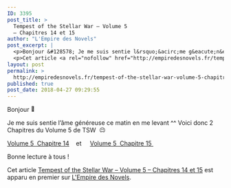 ```yaml
---
ID: 3395
post_title: >
  Tempest of the Stellar War – Volume 5
  – Chapitres 14 et 15
author: "L'Empire des Novels"
post_excerpt: |
  <p>Bonjour &#128578; Je me suis sentie l&rsquo;&acirc;me g&eacute;n&eacute;reuse ce matin en me levant ^^ Voici donc 2 Chapitres du Volume 5 de TSW&nbsp; &#128521; Volume 5&nbsp; Chapitre 14&nbsp; &nbsp; et&nbsp; &nbsp; &nbsp;Volume 5&nbsp; Chapitre 15&nbsp; Bonne lecture &agrave; tous !</p>
  <p>Cet article <a rel="nofollow" href="http://empiredesnovels.fr/tempest-of-the-stellar-war-volume-5-chapitres-14-et-15/">Tempest of the Stellar War &ndash; Volume 5 &ndash; Chapitres 14 et 15</a> est apparu en premier sur <a rel="nofollow" href="http://empiredesnovels.fr/">L'Empire des Novels</a>.</p>
layout: post
permalink: >
  http://empiredesnovels.fr/tempest-of-the-stellar-war-volume-5-chapitres-14-et-15/
published: true
post_date: 2018-04-27 09:29:55
---
```

<p>Bonjour <img src="https://united-subs.dearclouds.com/wp-content/uploads/2018/04/0ea7b8a02785df100225cebfce2bff16.jpg" alt="🙂" class="wp-smiley" style="height: 1em; max-height: 1em;" /></p>
<p>Je me suis sentie l&rsquo;âme généreuse ce matin en me levant ^^ Voici donc 2 Chapitres du Volume 5 de TSW  <img src="https://s.w.org/images/core/emoji/2.4/72x72/1f609.png" alt="😉" class="wp-smiley" style="height: 1em; max-height: 1em;" /></p>
<p><a href="http://empiredesnovels.fr/tempest-of-the-stellar-war/tempest-of-the-stellar-war-chapitre-88/">Volume 5  Chapitre 14</a>    et     <a href="http://empiredesnovels.fr/tempest-of-the-stellar-war/tempest-of-the-stellar-war-chapitre-89/">Volume 5  Chapitre 15 </a></p>
<p>Bonne lecture à tous !</p>
<p><a class="a2a_button_facebook a2a_counter" href="https://www.addtoany.com/add_to/facebook?linkurl=http%3A%2F%2Fempiredesnovels.fr%2Ftempest-of-the-stellar-war-volume-5-chapitres-14-et-15%2F&amp;linkname=Tempest%20of%20the%20Stellar%20War%20%E2%80%93%20Volume%205%20%E2%80%93%20Chapitres%2014%20et%2015" title="Facebook" rel="nofollow noopener" ></a><a class="a2a_button_twitter" href="https://www.addtoany.com/add_to/twitter?linkurl=http%3A%2F%2Fempiredesnovels.fr%2Ftempest-of-the-stellar-war-volume-5-chapitres-14-et-15%2F&amp;linkname=Tempest%20of%20the%20Stellar%20War%20%E2%80%93%20Volume%205%20%E2%80%93%20Chapitres%2014%20et%2015" title="Twitter" rel="nofollow noopener" ></a><a class="a2a_button_google_plus" href="https://www.addtoany.com/add_to/google_plus?linkurl=http%3A%2F%2Fempiredesnovels.fr%2Ftempest-of-the-stellar-war-volume-5-chapitres-14-et-15%2F&amp;linkname=Tempest%20of%20the%20Stellar%20War%20%E2%80%93%20Volume%205%20%E2%80%93%20Chapitres%2014%20et%2015" title="Google+" rel="nofollow noopener" ></a><a class="a2a_dd addtoany_share_save addtoany_share" href="https://www.addtoany.com/share#url=http%3A%2F%2Fempiredesnovels.fr%2Ftempest-of-the-stellar-war-volume-5-chapitres-14-et-15%2F&amp;title=Tempest%20of%20the%20Stellar%20War%20%E2%80%93%20Volume%205%20%E2%80%93%20Chapitres%2014%20et%2015" data-a2a-url="http://empiredesnovels.fr/tempest-of-the-stellar-war-volume-5-chapitres-14-et-15/" data-a2a-title="Tempest of the Stellar War – Volume 5 – Chapitres 14 et 15"></a></p><p>Cet article <a rel="nofollow" href="http://empiredesnovels.fr/tempest-of-the-stellar-war-volume-5-chapitres-14-et-15/">Tempest of the Stellar War &#8211; Volume 5 &#8211; Chapitres 14 et 15</a> est apparu en premier sur <a rel="nofollow" href="http://empiredesnovels.fr/">L&#039;Empire des Novels</a>.</p>